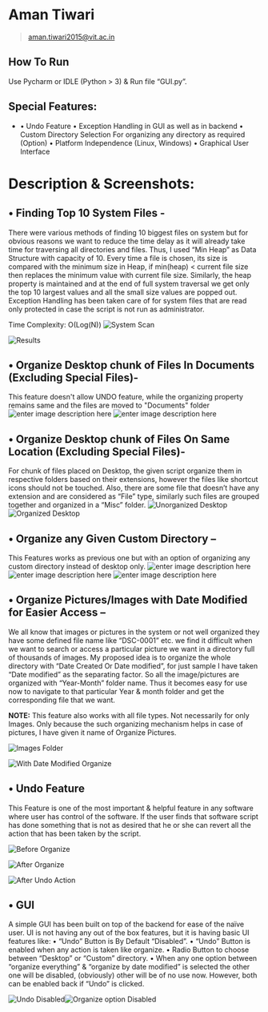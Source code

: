 ﻿# Aman Tiwari

> aman.tiwari2015@vit.ac.in

## How To Run

Use Pycharm or IDLE (Python > 3) & Run file “GUI.py”.


## Special Features:

 - •	Undo Feature 
•	Exception Handling in GUI as well as in backend
•	Custom Directory Selection For organizing any directory as required 	 (Option)
•	Platform Independence (Linux, Windows)
•	Graphical User Interface


# Description & Screenshots:

## •	Finding Top 10 System Files - 

There were various methods of finding 10 biggest files on system but for obvious reasons we want to reduce the time delay as it will already take time for traversing all directories and files. Thus, I used “Min Heap” as Data Structure with capacity of 10. Every time a file is chosen, its size is compared with the minimum size in Heap, if min(heap) < current file size then replaces the minimum value with current file size. Similarly, the heap property is maintained and at the end of full system traversal we get only the top 10 largest values and all the small size values are popped out.
Exception Handling has been taken care of for system files that are read only protected in case the script is not run as administrator. 

Time Complexity: O(Log(N))
![System Scan](https://raw.githubusercontent.com/tiwari85aman/AssignmentOrganizer/master/Images/d.PNG)

![Results](https://raw.githubusercontent.com/tiwari85aman/AssignmentOrganizer/master/Images/2.png)

## •	Organize Desktop chunk of Files In Documents (Excluding Special Files)-
This feature doesn't allow UNDO feature, while the organizing property remains same and the files are moved to "Documents" folder
![enter image description here](https://raw.githubusercontent.com/tiwari85aman/AssignmentOrganizer/master/Images/desktop.PNG)
![enter image description here](https://raw.githubusercontent.com/tiwari85aman/AssignmentOrganizer/master/Images/documents.PNG)

## •	Organize Desktop chunk of Files On Same Location (Excluding Special Files)-

For chunk of files placed on Desktop, the given script organize them in respective folders based on their extensions, however the files like shortcut icons should not be touched.
Also, there are some file that doesn’t have any extension and are considered as “File” type, similarly such files are grouped together and organized in a “Misc” folder.
![Unorganized Desktop](https://raw.githubusercontent.com/tiwari85aman/AssignmentOrganizer/master/Images/g.JPG)
![Organized Desktop](https://raw.githubusercontent.com/tiwari85aman/AssignmentOrganizer/master/Images/h.JPG)

## •	Organize any Given Custom Directory –

This Features works as previous one but with an option of organizing any custom directory instead of desktop only.
![enter image description here](https://raw.githubusercontent.com/tiwari85aman/AssignmentOrganizer/master/Images/customM.JPG)
![enter image description here](https://raw.githubusercontent.com/tiwari85aman/AssignmentOrganizer/master/Images/a.PNG)
![enter image description here](https://raw.githubusercontent.com/tiwari85aman/AssignmentOrganizer/master/Images/b.PNG)
## •	Organize Pictures/Images with Date Modified for Easier Access –

We all know that images or pictures in the system or not well organized they have some defined file name like “DSC-0001” etc. we find it difficult when we want to search or access a particular picture we want in a directory full of thousands of images.
My proposed idea is to organize the whole directory with “Date Created Or Date modified”, for just sample I have taken “Date modified” as the separating factor. So all the image/pictures are organized with “Year-Month” folder name. Thus it becomes easy for use now to navigate to that particular Year & month folder and get the corresponding file that we want.

**NOTE:**  This feature also works with all file types. Not necessarily for only Images. Only because the such organizing mechanism helps in case of pictures, I have given it name of Organize Pictures.

![Images Folder](https://raw.githubusercontent.com/tiwari85aman/AssignmentOrganizer/master/Images/5.png)

![With Date Modified Organize](https://raw.githubusercontent.com/tiwari85aman/AssignmentOrganizer/master/Images/7.png)
## •	Undo Feature

This Feature is one of the most important & helpful feature in any software where user has control of the software. If the user finds that software script has done something that is not as desired that he or she can revert all the action that has been taken by the script.

![Before Organize](https://raw.githubusercontent.com/tiwari85aman/AssignmentOrganizer/master/Images/8.png)

![After Organize](https://raw.githubusercontent.com/tiwari85aman/AssignmentOrganizer/master/Images/9.png)

![After Undo Action](https://raw.githubusercontent.com/tiwari85aman/AssignmentOrganizer/master/Images/10.png)
## •	GUI

A simple GUI has been built on top of the backend for ease of the naïve user. UI is not having any out of the box features, but it is having basic UI features like:
•	“Undo” Button is By Default “Disabled”.
•	“Undo” Button is enabled when any action is taken like organize.
•	Radio Button to choose between “Desktop” or “Custom” directory.
•	When any one option between “organize everything” & “organize by date modified” is selected the other one will be disabled, (obviously) other will be of no use now. However, both can be enabled back if “Undo” is clicked.

![Undo Disabled](https://raw.githubusercontent.com/tiwari85aman/AssignmentOrganizer/master/Images/d.PNG)![Organize option Disabled](https://raw.githubusercontent.com/tiwari85aman/AssignmentOrganizer/master/Images/f.JPG)
